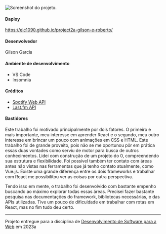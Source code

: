 ![Screenshot do projeto](screenshot.png "Screenshot do projeto").


#### Daploy

https://elc1090.github.io/project2a-gilson-e-roberto/


#### Desenvolvedor

Gilson Garcia


#### Ambiente de desenvolvimento
- VS Code
- Insomnia

#### Créditos
- [Spotify Web API](https://developer.spotify.com/documentation/web-api)
- [Last.fm API](https://www.last.fm/api)

#### Bastidores

Este trabalho foi motivado principalmente por dois fatores. O primeiro e mais importante, meu interesse em aprender React e o segundo, meu outro interesse em brincar um pouco com animações em CSS e HTML. Este trabalho foi de grande proveito, pois não se me oportunou pôr em prática essas duas vontades como serviu de motor para busca de outros conhecimentos. Lidei com construção de um projeto do 0, compreendendo sua estrutura e flexibilidade. Foi possível também ter contato com áreas antes não vistas nas ferramentas que já tenho contato atualmente, como Vue.js. Existe uma grande diferença entre os dois frameworks e trabalhar com React me possibilitou ver as coisas por outra perspectiva. 

Tendo isso em mente, o trabalho foi desenvolvido com bastante empenho buscando ao máximo explorar todas essas áreas. Precisei fazer bastante pesquisa nas documentações do framework, bibliotecas necessárias, e das APIs utilizadas. Tive um pouco de dificuldade em trabalhar com rotas em React, mas no fim tudo deu certo.



---
Projeto entregue para a disciplina de [Desenvolvimento de Software para a Web](http://github.com/andreainfufsm/elc1090-2023a) em 2023a
